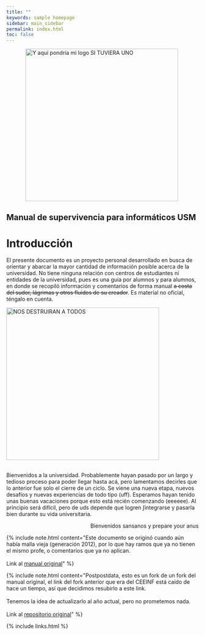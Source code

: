 ```yaml
---
title: ""
keywords: sample homepage
sidebar: main_sidebar
permalink: index.html
toc: false
---
```


 <div class="text-center">
    <img src="images/manual_logo.png" alt="Y aquí pondría mi logo SI TUVIERA UNO" width="400px" height="auto" style="margin-left:10%;">
    <h2>Manual de supervivencia para informáticos USM</h2>
</div>

# Introducción

El presente documento es un proyecto personal desarrollado en busca de orientar y abarcar la mayor cantidad de información posible acerca de la universidad. No tiene ninguna relación con centros de estudiantes ni entidades de la universidad, pues es una guía por alumnos y para alumnos, en donde se recopiló información y comentarios de forma manual <strike>a costa del sudor, lágrimas y otros fluidos de su creador</strike>. Es material no oficial, téngalo en cuenta.

<div class="text-center mb-3">
    <img src="images/index/vault.png" alt="NOS DESTRUIRAN A TODOS" width="400px" height="auto">
</div><br>

Bienvenidos a la universidad. Probablemente hayan pasado por un largo y tedioso proceso para poder llegar hasta acá, pero lamentamos decirles que lo anterior fue solo el cierre de un ciclo. Se viene una nueva etapa, nuevos desafíos y nuevas experiencias de todo tipo (uff).
Esperamos hayan tenido unas buenas vacaciones porque esto está recién comenzando (eeeeee). Al principio será difícil, pero de uds depende que logren ∫integrarse y pasarla bien durante su vida universitaria.

<div style="text-align: right;">
	Bienvenidos sansanos y prepare your anus
</div>

{% include note.html content="Este documento se originó cuando aún había malla vieja (generación 2012), por lo que hay ramos que ya no tienen el mismo profe, o comentarios que ya no aplican.<br/><br/>
Link al [manual original][1]" %}

{% include note.html content="Postpostdata, esto es un fork de un fork del manual original, el link del fork anterior que era del CEEINF está caído de hace un tiempo, así que decidimos resubirlo a este link. <br/><br/>
Tenemos la idea de actualizarlo al año actual, pero no prometemos nada.<br/><br/>
Link al [repositorio original][2]" %}

[1]: https://docs.google.com/document/d/1ZORkRBDfVD3lYEzETasc74sJj7cdgy6oqHFKpqUJSgc/edit
[2]: https://github.com/CEEINF-UTFSM/utfsm-survival-guide

{% include links.html %}

